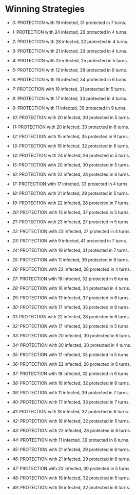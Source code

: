 # Winning Strategies

* _0:_ PROTECTION with 19 infected, 31 protected in 7 turns.


* _1:_ PROTECTION with 24 infected, 26 protected in 4 turns.


* _2:_ PROTECTION with 28 infected, 22 protected in 4 turns.


* _3:_ PROTECTION with 21 infected, 29 protected in 4 turns.


* _4:_ PROTECTION with 25 infected, 25 protected in 5 turns.


* _5:_ PROTECTION with 12 infected, 38 protected in 9 turns.


* _6:_ PROTECTION with 16 infected, 34 protected in 6 turns.


* _7:_ PROTECTION with 19 infected, 31 protected in 5 turns.


* _8:_ PROTECTION with 17 infected, 33 protected in 4 turns.


* _9:_ PROTECTION with 11 infected, 39 protected in 9 turns.


* _10:_ PROTECTION with 20 infected, 30 protected in 5 turns.


* _11:_ PROTECTION with 20 infected, 30 protected in 6 turns.


* _12:_ PROTECTION with 15 infected, 35 protected in 9 turns.


* _13:_ PROTECTION with 18 infected, 32 protected in 6 turns.


* _14:_ PROTECTION with 24 infected, 26 protected in 5 turns.


* _15:_ PROTECTION with 20 infected, 30 protected in 5 turns.


* _16:_ PROTECTION with 22 infected, 28 protected in 6 turns.


* _17:_ PROTECTION with 17 infected, 33 protected in 4 turns.


* _18:_ PROTECTION with 21 infected, 29 protected in 5 turns.


* _19:_ PROTECTION with 22 infected, 28 protected in 7 turns.


* _20:_ PROTECTION with 13 infected, 37 protected in 5 turns.


* _21:_ PROTECTION with 23 infected, 27 protected in 5 turns.


* _22:_ PROTECTION with 23 infected, 27 protected in 4 turns.


* _23:_ PROTECTION with 9 infected, 41 protected in 7 turns.


* _24:_ PROTECTION with 19 infected, 31 protected in 7 turns.


* _25:_ PROTECTION with 11 infected, 39 protected in 9 turns.


* _26:_ PROTECTION with 22 infected, 28 protected in 4 turns.


* _27:_ PROTECTION with 18 infected, 32 protected in 6 turns.


* _28:_ PROTECTION with 16 infected, 34 protected in 4 turns.


* _29:_ PROTECTION with 13 infected, 37 protected in 6 turns.


* _30:_ PROTECTION with 17 infected, 33 protected in 6 turns.


* _31:_ PROTECTION with 22 infected, 28 protected in 6 turns.


* _32:_ PROTECTION with 17 infected, 33 protected in 5 turns.


* _33:_ PROTECTION with 20 infected, 30 protected in 6 turns.


* _34:_ PROTECTION with 20 infected, 30 protected in 4 turns.


* _35:_ PROTECTION with 17 infected, 33 protected in 5 turns.


* _36:_ PROTECTION with 22 infected, 28 protected in 6 turns.


* _37:_ PROTECTION with 18 infected, 32 protected in 6 turns.


* _38:_ PROTECTION with 18 infected, 32 protected in 6 turns.


* _39:_ PROTECTION with 11 infected, 39 protected in 7 turns.


* _40:_ PROTECTION with 17 infected, 33 protected in 7 turns.


* _41:_ PROTECTION with 18 infected, 32 protected in 6 turns.


* _42:_ PROTECTION with 18 infected, 32 protected in 5 turns.


* _43:_ PROTECTION with 22 infected, 28 protected in 6 turns.


* _44:_ PROTECTION with 11 infected, 39 protected in 6 turns.


* _45:_ PROTECTION with 21 infected, 29 protected in 6 turns.


* _46:_ PROTECTION with 21 infected, 29 protected in 6 turns.


* _47:_ PROTECTION with 20 infected, 30 protected in 5 turns.


* _48:_ PROTECTION with 18 infected, 32 protected in 5 turns.


* _49:_ PROTECTION with 18 infected, 32 protected in 6 turns.


